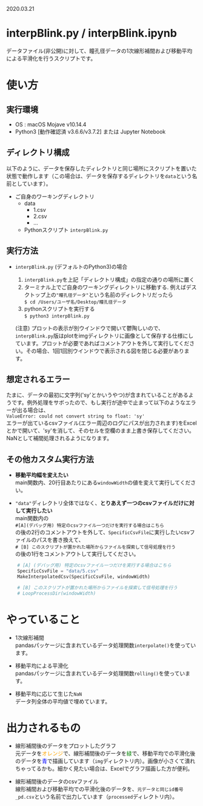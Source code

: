 2020.03.21
# interpBlink.py / interpBlink.ipynb
データファイル(非公開)に対して、瞳孔径データの1次線形補間および移動平均による平滑化を行うスクリプトです。


# 使い方

## 実行環境
- OS : macOS Mojave v10.14.4
- Python3 [動作確認済 v3.6.6/v3.7.2] または Jupyter Notebook

## ディレクトリ構成
以下のように、データを保存したディレクトリと同じ場所にスクリプトを置いた状態で動作します（この場合は、データを保存するディレクトリを`data`という名前としています）。
- ご自身のワーキングディレクトリ
	- data
		- 1.csv
		- 2.csv
		- ...
	- Pythonスクリプト `interpBlink.py`

## 実行方法
- `interpBlink.py` (デフォルトのPython3)の場合
	1. `interpBlink.py`を上記「ディレクトリ構成」の指定の通りの場所に置く
	2. ターミナル上でご自身のワーキングディレクトリに移動する. 例えばデスクトップ上の`"瞳孔径データ"`という名前のディレクトリだったら<br>
		```$ cd /Users/ユーザ名/Desktop/瞳孔径データ```
	3. pythonスクリプトを実行する<br>
		```$ python3 interpBlink.py```

	(注意)
	プロットの表示が別ウインドウで開いて鬱陶しいので、`interpBlink.py`版はplotをimgディレクトリに画像として保存する仕様にしています。プロットが必要であればコメントアウトを外して実行してください。その場合、1回1回別ウインドウで表示される図を閉じる必要があります。



## 想定されるエラー
たまに、データの最初に文字列('sy'とかいうやつ)が含まれていることがあるようです。例外処理をサボったので、もし実行が途中で止まって以下のようなエラーが出る場合は、<br>
```ValueError: could not convert string to float: 'sy'```<br>
エラーが出ているcsvファイル(エラー周辺のログにパスが出力されます)をExcelとかで開いて、'sy'を消して、そのセルを空欄のまま上書き保存してください。NaNとして補間処理されるようになります。


## その他カスタム実行方法
- **移動平均幅を変えたい**<br>
main関数内、20行目あたりにある`windowWidth`の値を変えて実行してください。

- `"data"`ディレクトリ全体ではなく、**とりあえず一つのcsvファイルだけに対して実行したい**<br>
main関数内の<br>
`#[A](デバッグ用) 特定のcsvファイル一つだけを実行する場合はこちら`<br>
の後の2行のコメントアウトを外して、`SpecificCsvFile`に実行したいcsvファイルのパスを書き換えて、<br>
`# [B] このスクリプトが置かれた場所からファイルを探索して信号処理を行う`<br>
の後の1行をコメントアウトして実行してください。

```Python
    # [A] (デバッグ用) 特定のcsvファイル一つだけを実行する場合はこちら
    SpecificCsvFile = "data/5.csv"
    MakeInterpolatedCsv(SpecificCsvFile, windowWidth)

    # [B] このスクリプトが置かれた場所からファイルを探索して信号処理を行う
    # LoopProcessDir(windowWidth)
```




# やっていること
- 1次線形補間<br>
pandasパッケージに含まれているデータ処理関数`interpolate()`を使っています。

- 移動平均による平滑化<br>
pandasパッケージに含まれているデータ処理関数`rolling()`を使っています。

- 移動平均に応じて生じた`NaN`<br>
データ列全体の平均値で埋めています。


# 出力されるもの
- 線形補間後のデータをプロットしたグラフ<br>
元データを<span style="color: orange; ">オレンジ</span>で、線形補間後のデータを<span style="color: green; ">緑</span>で、移動平均での平滑化後のデータを<span style="color: blue; ">青</span>で描画しています（`img`ディレクトリ内）。画像が小さくて潰れちゃってるかも。細かく見たい場合は、Excelでグラフ描画した方が便利。

- 線形補間後のデータのcsvファイル<br>
線形補間および移動平均での平滑化後のデータを、`元データと同じid番号_pd.csv`という名前で出力しています（`processed`ディレクトリ内）。




